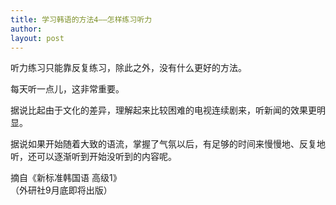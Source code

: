 ```yaml
---
title: 学习韩语的方法4——怎样练习听力 
author:
layout: post
---
```

<p>听力练习只能靠反复练习，除此之外，没有什么更好的方法。</p>
<p>每天听一点儿，这非常重要。</p>
<p>据说比起由于文化的差异，理解起来比较困难的电视连续剧来，听新闻的效果更明显。</p>
<p>据说如果开始随着大致的语流，掌握了气氛以后，有足够的时间来慢慢地、反复地听，还可以逐渐听到开始没听到的内容呢。</p>
<p>                           摘自《新标准韩国语 高级1》<br />
                            （外研社9月底即将出版）</p>
